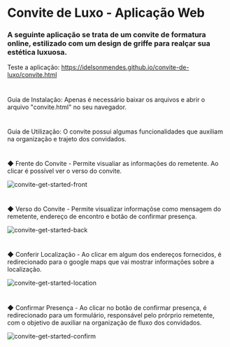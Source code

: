 # Convite de Luxo - Aplicação Web

### A seguinte aplicação se trata de um convite de formatura online, estilizado com um design de griffe para realçar sua estética luxuosa. 

Teste a aplicação: https://idelsonmendes.github.io/convite-de-luxo/convite.html

# 
Guia de Instalação: Apenas é necessário baixar os arquivos e abrir o arquivo "convite.html" no seu navegador. 
#

Guia de Utilização: O convite possui algumas funcionalidades que auxiliam na organização e trajeto dos convidados.
#

◆ Frente do Convite - Permite visualiar as informações do remetente. Ao clicar é possível ver o verso do convite.

![convite-get-started-front](https://github.com/IdelsonMendes/convite-de-luxo/assets/66217779/e93a3e1f-5186-4ef2-af4f-c29c6780787a)
#
◆ Verso do Convite - Permite visualizar informaçõse como mensagem do remetente, endereço de encontro e botão de confirmar presença.

![convite-get-started-back](https://github.com/IdelsonMendes/convite-de-luxo/assets/66217779/6958fa62-30f4-448f-95cd-5d66bbd31264)
#
◆ Conferir Localização -  Ao clicar em algum dos endereços fornecidos, é redirecionado para o google maps que vai mostrar informações sobre a localização. 

![convite-get-started-location](https://github.com/IdelsonMendes/convite-de-luxo/assets/66217779/99e61722-b193-42f1-917b-5731a0d7b9b3)

#
◆ Confirmar Presença - Ao clicar no botão de confirmar presença, é redirecionado para um formulário, responsável pelo prórprio remetente, com o objetivo de auxiliar na organização de fluxo dos convidados.

![convite-get-started-confirm](https://github.com/IdelsonMendes/convite-de-luxo/assets/66217779/125cfdb8-2513-4f29-b3e6-7ca091284c42)

